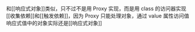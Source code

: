 和[[响应式对象]]类似，只不过不是用 Proxy 实现，而是用 class 的访问器实现[[收集依赖]]和[[触发依赖]]，因为 Proxy 只能处理对象，通过 value 属性访问值
响应式值中的对象实际还是[[响应式对象]]
